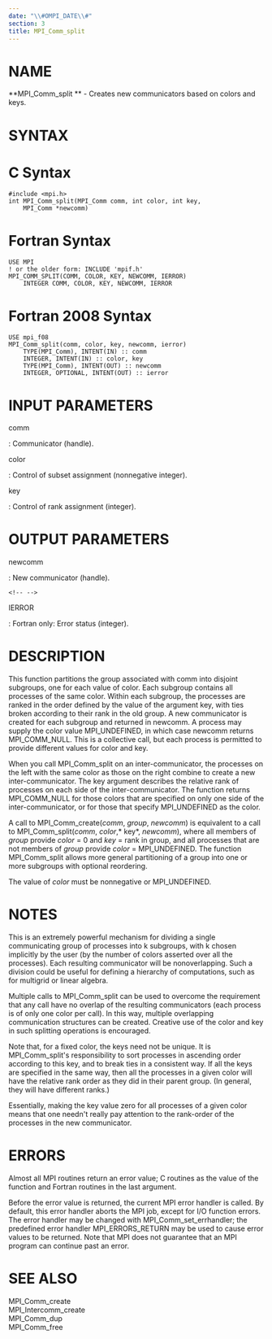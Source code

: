 ```yaml
---
date: "\\#OMPI_DATE\\#"
section: 3
title: MPI_Comm_split
---
```


NAME
====

**MPI_Comm_split ** - Creates new communicators based on colors and
keys.

SYNTAX
======

C Syntax
========

    #include <mpi.h>
    int MPI_Comm_split(MPI_Comm comm, int color, int key,
    	MPI_Comm *newcomm)

Fortran Syntax
==============

    USE MPI
    ! or the older form: INCLUDE 'mpif.h'
    MPI_COMM_SPLIT(COMM, COLOR, KEY, NEWCOMM, IERROR)
    	INTEGER	COMM, COLOR, KEY, NEWCOMM, IERROR

Fortran 2008 Syntax
===================

    USE mpi_f08
    MPI_Comm_split(comm, color, key, newcomm, ierror)
    	TYPE(MPI_Comm), INTENT(IN) :: comm
    	INTEGER, INTENT(IN) :: color, key
    	TYPE(MPI_Comm), INTENT(OUT) :: newcomm
    	INTEGER, OPTIONAL, INTENT(OUT) :: ierror

INPUT PARAMETERS
================

comm

:   Communicator (handle).

color

:   Control of subset assignment (nonnegative integer).

key

:   Control of rank assignment (integer).

OUTPUT PARAMETERS
=================

newcomm

:   New communicator (handle).

```{=html}
<!-- -->
```

IERROR

:   Fortran only: Error status (integer).

DESCRIPTION
===========

This function partitions the group associated with comm into disjoint
subgroups, one for each value of color. Each subgroup contains all
processes of the same color. Within each subgroup, the processes are
ranked in the order defined by the value of the argument key, with ties
broken according to their rank in the old group. A new communicator is
created for each subgroup and returned in newcomm. A process may supply
the color value MPI_UNDEFINED, in which case newcomm returns
MPI_COMM_NULL. This is a collective call, but each process is permitted
to provide different values for color and key.

When you call MPI_Comm_split on an inter-communicator, the processes on
the left with the same color as those on the right combine to create a
new inter-communicator. The key argument describes the relative rank of
processes on each side of the inter-communicator. The function returns
MPI_COMM_NULL for those colors that are specified on only one side of
the inter-communicator, or for those that specify MPI_UNDEFINED as the
color.

A call to MPI_Comm_create(*comm*, *group*, *newcomm*) is equivalent to a
call to MPI_Comm_split(*comm*, *color*,* key*, *newcomm*), where all
members of *group* provide *color* = 0 and *key* = rank in group, and
all processes that are not members of *group* provide *color* =
MPI_UNDEFINED. The function MPI_Comm_split allows more general
partitioning of a group into one or more subgroups with optional
reordering.

The value of *color* must be nonnegative or MPI_UNDEFINED.

NOTES
=====

This is an extremely powerful mechanism for dividing a single
communicating group of processes into k subgroups, with k chosen
implicitly by the user (by the number of colors asserted over all the
processes). Each resulting communicator will be nonoverlapping. Such a
division could be useful for defining a hierarchy of computations, such
as for multigrid or linear algebra.

Multiple calls to MPI_Comm_split can be used to overcome the requirement
that any call have no overlap of the resulting communicators (each
process is of only one color per call). In this way, multiple
overlapping communication structures can be created. Creative use of the
color and key in such splitting operations is encouraged.

Note that, for a fixed color, the keys need not be unique. It is
MPI_Comm_split\'s responsibility to sort processes in ascending order
according to this key, and to break ties in a consistent way. If all the
keys are specified in the same way, then all the processes in a given
color will have the relative rank order as they did in their parent
group. (In general, they will have different ranks.)

Essentially, making the key value zero for all processes of a given
color means that one needn\'t really pay attention to the rank-order of
the processes in the new communicator.

ERRORS
======

Almost all MPI routines return an error value; C routines as the value
of the function and Fortran routines in the last argument.

Before the error value is returned, the current MPI error handler is
called. By default, this error handler aborts the MPI job, except for
I/O function errors. The error handler may be changed with
MPI_Comm_set_errhandler; the predefined error handler MPI_ERRORS_RETURN
may be used to cause error values to be returned. Note that MPI does not
guarantee that an MPI program can continue past an error.

SEE ALSO
========

MPI_Comm_create\
MPI_Intercomm_create\
MPI_Comm_dup\
MPI_Comm_free
